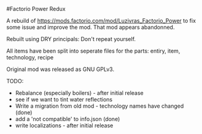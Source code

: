 #Factorio Power Redux

A rebuild of https://mods.factorio.com/mod/Luzivras_Factorio_Power to fix some issue and improve the mod. That mod appears abandonned.

Rebuilt using DRY principals: Don't repeat yourself.

All items have been split into seperate files for the parts: entiry, item, technology, recipe

Original mod was released as GNU GPLv3.

TODO:
* Rebalance (especially boilers) - after initial release
* see if we want to tint water reflections
* Write a migration from old mod - technology names have changed (done)
* add a 'not compatible' to info.json (done)
* write localizations - after initial release
